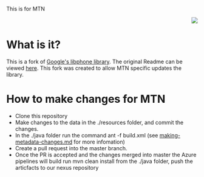 This is for MTN
<p align="right">
<img src="https://travis-ci.org/google/libphonenumber.svg?branch=master">
</p>

# What is it?

This is a fork of [Google's libphone library](https://github.com/google/libphonenumber). The original Readme can be viewed [here](https://github.com/google/libphonenumber/blob/master/README.md). This fork was created to allow MTN specific updates the library.

# How to make changes for MTN

*   Clone this repository
*   Make changes to the data in the ./resources folder, and commit the changes.
*   In the ./java folder run the command ant -f build.xml (see [making-metadata-changes.md](making-metadata-changes.md) for more infomation)
*   Create a pull request into the master branch. 
*   Once the PR is accepted and the changes merged into master the Azure pipelines will build run mvn clean install from the ./java folder, push the articfacts to our nexus repository



